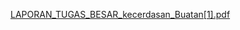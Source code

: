 [LAPORAN_TUGAS_BESAR_kecerdasan_Buatan[1].pdf](https://github.com/user-attachments/files/21003312/LAPORAN_TUGAS_BESAR_kecerdasan_Buatan.1.pdf)
